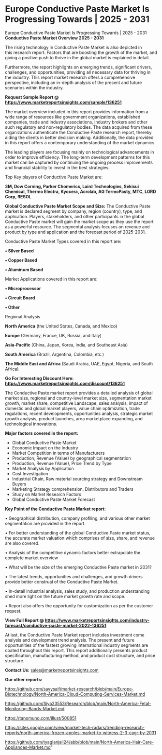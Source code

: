 # Europe Conductive Paste Market Is Progressing Towards | 2025 - 2031
Europe Conductive Paste Market Is Progressing Towards | 2025 - 2031
<Strong> Conductive Paste Market Overview 2025 - 2031</strong>

The rising technology in Conductive Paste Market is also depicted in this research report. Factors that are boosting the growth of the market, and giving a positive push to thrive in the global market is explained in detail.

Furthermore, the report highlights on emerging trends, significant drivers, challenges, and opportunities, providing all necessary data for thriving in the industry. This report market research offers a comprehensive perspective, including an in-depth analysis of the present and future scenarios within the industry.

<strong>Request Sample Report @ <a href=https://www.marketreportsinsights.com/sample/136251>https://www.marketreportsinsights.com/sample/136251</a></strong>

The market overview included in this report provides information from a wide range of resources like government organizations, established companies, trade and industry associations, industry brokers and other such regulatory and non-regulatory bodies. The data acquired from these organizations authenticate the Conductive Paste research report, thereby aiding the clients in better decision making. Additionally, the data provided in this report offers a contemporary understanding of the market dynamics.

The leading players are focusing mainly on technological advancements in order to improve efficiency. The long-term development patterns for this market can be captured by continuing the ongoing process improvements and financial stability to invest in the best strategies.

Top Key players of Conductive Paste Market are:

<strong>3M, Dow Corning, Parker Chomerics, Laird Technologies, Sekisui Chemical, Thermo Electra, Kyocera, Acrolab, AG TermoPasty, MTC, LORD Corp, RESOL</strong>

<strong><b>Global Conductive Paste Market Scope and Size:</b></strong>
The Conductive Paste market is declared segment by company, region (country), type, and application. Players, stakeholders, and other participants in the global Conductive Paste market will gain the market scope as they use the report as a powerful resource. The segmental analysis focuses on revenue and product by type and application and the forecast period of 2025-2031.

Conductive Paste Market Types covered in this report are:

<strong>• Silver Based

• Copper Based

• Aluminum Based</strong>

Market Applications covered in this report are:

<strong>• Microprocessor

• Circuit Board

• Other</strong> 

Regional Analysis

<strong>North America</strong> (the United States, Canada, and Mexico)

<strong>Europe</strong> (Germany, France, UK, Russia, and Italy)

<strong>Asia-Pacific</strong> (China, Japan, Korea, India, and Southeast Asia)

<strong>South America</strong> (Brazil, Argentina, Colombia, etc.)

<strong>The Middle East and Africa</strong> (Saudi Arabia, UAE, Egypt, Nigeria, and South Africa)

<strong>Go For Interesting Discount Here: <a href=https://www.marketreportsinsights.com/discount/136251>https://www.marketreportsinsights.com/discount/136251</a></strong>

The Conductive Paste market report provides a detailed analysis of global market size, regional and country-level market size, segmentation market growth, market share, competitive Landscape, sales analysis, impact of domestic and global market players, value chain optimization, trade regulations, recent developments, opportunities analysis, strategic market growth analysis, product launches, area marketplace expanding, and technological innovations.

<strong><b>Major factors covered in the report:</b></strong>
<ul>
  <li>Global Conductive Paste Market </li>
  <li>Economic Impact on the Industry</li>
  <li>Market Competition in terms of Manufacturers</li>
  <li>Production, Revenue (Value) by geographical segmentation</li>
  <li>Production, Revenue (Value), Price Trend by Type</li>
  <li>Market Analysis by Application</li>
  <li>Cost Investigation</li>
  <li>Industrial Chain, Raw material sourcing strategy and Downstream Buyers</li>
  <li>Marketing Strategy comprehension, Distributors and Traders</li>
  <li>Study on Market Research Factors</li>
  <li>Global Conductive Paste Market Forecast</li>
</ul>

<strong><b>Key Point of the Conductive Paste Market report:</b></strong>

• Geographical distribution, company profiling, and various other market segmentation are provided in the report.

• For better understanding of the global Conductive Paste market status, the accurate market valuation which comprises of size, share, and revenue are also covered.

• Analysis of the competitive dynamic factors better extrapolate the complete market overview

• What will be the size of the emerging Conductive Paste market in 2031?

• The latest trends, opportunities and challenges, and growth drivers provide better construal of the Conductive Paste Market.

• In-detail industrial analysis, sales study, and production understanding shed more light on the future market growth rate and scope.

• Report also offers the opportunity for customization as per the customer request.

<strong><b>View Full Report @ <a href=https://www.marketreportsinsights.com/industry-forecast/conductive-paste-market-2022-136251>https://www.marketreportsinsights.com/industry-forecast/conductive-paste-market-2022-136251</a></b></strong>


At last, the Conductive Paste Market report includes investment come analysis and development trend analysis. The present and future opportunities of the fastest growing international industry segments are coated throughout this report. This report additionally presents product specification, manufacturing method, and product cost structure, and price structure.

<strong>Contact Us:</strong>
sales@marketreportsinsights.com

<strong>Our other reports:</strong>

<a href=https://github.com/sayysaif/market-research/blob/main/Europe-Biotechnology/North-America-Cloud-Computing-Services-Market.md>https://github.com/sayysaif/market-research/blob/main/Europe-Biotechnology/North-America-Cloud-Computing-Services-Market.md</a>

<a href=https://github.com/Siya23553/Research/blob/main/North-America-Fetal-Monitoring-Bands-Market.md>https://github.com/Siya23553/Research/blob/main/North-America-Fetal-Monitoring-Bands-Market.md</a>

<a href=https://tanomuno.com/illust/500851>https://tanomuno.com/illust/500851</a>

<a href=https://sites.google.com/view/market-tech-radars/trending-research-reports/north-america-frozen-apples-market-to-witness-2-3-cagr-by-2031>https://sites.google.com/view/market-tech-radars/trending-research-reports/north-america-frozen-apples-market-to-witness-2-3-cagr-by-2031</a>

<a href=https://github.com/tyagianjali24/abb/blob/main/North-America-Hair-Care-Appliances-Market.md>https://github.com/tyagianjali24/abb/blob/main/North-America-Hair-Care-Appliances-Market.md</a>"
